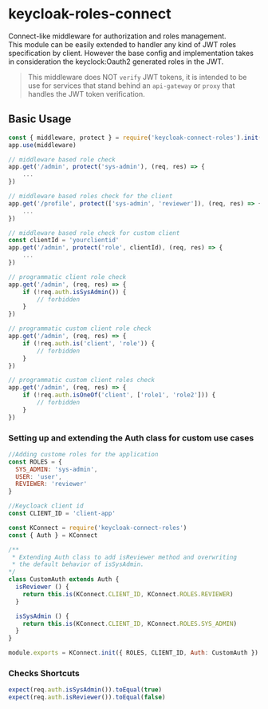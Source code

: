 # keycloak-roles-connect
Connect-like middleware for authorization and roles management.  
This module can be easily extended to handler any kind of JWT roles specification by client.
However the base config and implementation takes in consideration the keyclock:Oauth2 generated
roles in the JWT.

> This middleware does NOT `verify` JWT tokens, it is intended to be use for services that stand behind an `api-gateway` or `proxy` that handles the JWT token verification.

## Basic Usage
```js
const { middleware, protect } = require('keycloak-connect-roles').init()
app.use(middleware)

// middleware based role check
app.get('/admin', protect('sys-admin'), (req, res) => {
    ...
})

// middleware based roles check for the client
app.get('/profile', protect(['sys-admin', 'reviewer']), (req, res) => {
    ...
})

// middleware based role check for custom client
const clientId = 'yourclientid'
app.get('/admin', protect('role', clientId), (req, res) => {
    ...
})

// programmatic client role check
app.get('/admin', (req, res) => {
    if (!req.auth.isSysAdmin()) {
        // forbidden
    }
})

// programmatic custom client role check
app.get('/admin', (req, res) => {
    if (!req.auth.is('client', 'role')) {
        // forbidden
    }
})

// programmatic custom client roles check
app.get('/admin', (req, res) => {
    if (!req.auth.isOneOf('client', ['role1', 'role2'])) {
        // forbidden
    }
})
```

### Setting up and extending the Auth class for custom use cases
```js
//Adding custome roles for the application
const ROLES = {
  SYS_ADMIN: 'sys-admin',
  USER: 'user',
  REVIEWER: 'reviewer'
}

//Keycloack client id
const CLIENT_ID = 'client-app'

const KConnect = require('keycloak-connect-roles')
const { Auth } = KConnect

/**
 * Extending Auth class to add isReviewer method and overwriting
 * the default behavior of isSysAdmin.
*/
class CustomAuth extends Auth {
  isReviewer () {
    return this.is(KConnect.CLIENT_ID, KConnect.ROLES.REVIEWER)
  }

  isSysAdmin () {
    return this.is(KConnect.CLIENT_ID, KConnect.ROLES.SYS_ADMIN)
  }
}

module.exports = KConnect.init({ ROLES, CLIENT_ID, Auth: CustomAuth })

```

### Checks Shortcuts
```js
expect(req.auth.isSysAdmin()).toEqual(true)
expect(req.auth.isReviewer()).toEqual(false)
```
